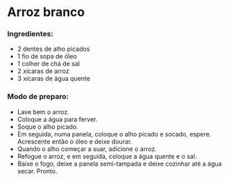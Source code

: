 # Arroz branco

### Ingredientes:

- 2 dentes de alho picados
- 1 fio de sopa de óleo
- 1 colher de chá de sal
- 2 xícaras de arroz
- 3 xícaras de água quente

### Modo de preparo:

- Lave bem o arroz.
- Coloque a água para ferver.
- Soque o alho picado.
- Em seguida, numa panela, coloque o alho picado e socado, espere. Acrescente então o óleo e deixe dourar.
-  Quando o alho começar a suar, adicione o arroz.
- Refogue o arroz, e em seguida, coloque a água quente e o sal.
- Baixe o fogo, deixe a panela semi-tampada e deixe cozinhar até a água secar.
  Pronto.